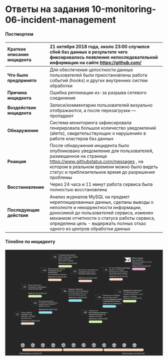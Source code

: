 # Ответы на задания 10-monitoring-06-incident-management    

#### __Постмортем__

| **Краткое описание инцидента** | 21 октября 2018 года, около 23:00 случился сбой баз данных в результате чего фиксировалось появление непоследовательной информации на сайте https://github.com/  |
|:---|:---|
| **Что было предпринято** | Для обеспечения целостности данных пользователей были приостановлены работа событий (hooks) и других внутренних систем обработки|
| **Причина инцидента** | Ошибка репликации из-за разрыва сетевого соединения |
| **Воздействие инцидента** | Записи/комментарии пользователей визуально отображаются, а после перезагрузки — пропадают |
| **Обнаружение** | Система мониторинга зафиксировала генерировала большое количество уведомлений (alerts), свидетельствующих о нарушениях в работе кластеров баз данных |
| **Реакция** | После обнаружения инцидента было опубликовано уведомление для пользователей, размещенное на странице https://www.githubstatus.com/messages , на котором в реальном времени можно было видеть статус и приблизительное время до разрешения проблемы |
| **Восстановление** | Через 24 часа и 11 минут работа сервиса была полностью восстановлена  |
| **Последующие действия** | Анализ журналов MySQL на предмет нереплицированных данных, сделаны выводы о неполноте и некорректности информации, доносимой до пользователей сервиса, изменен механизм отчетности о статусе работы сервиса, определена цель - выдержать полных отказ одного из центров обработки данных |  

#### __Timeline по инциденту__

![TIMELINE](assets/timeline.jpg)  


